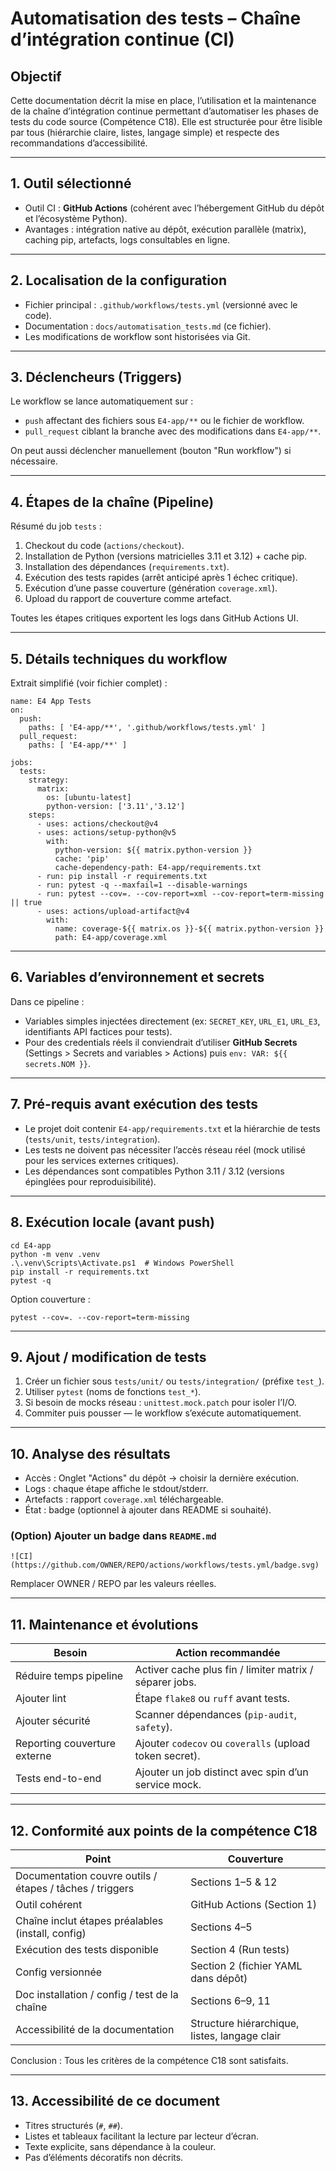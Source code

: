 # Automatisation des tests – Chaîne d’intégration continue (CI)

## Objectif
Cette documentation décrit la mise en place, l’utilisation et la maintenance de la chaîne d’intégration continue permettant d’automatiser les phases de tests du code source (Compétence C18). Elle est structurée pour être lisible par tous (hiérarchie claire, listes, langage simple) et respecte des recommandations d’accessibilité.

---
## 1. Outil sélectionné
- Outil CI : **GitHub Actions** (cohérent avec l’hébergement GitHub du dépôt et l’écosystème Python).
- Avantages : intégration native au dépôt, exécution parallèle (matrix), caching pip, artefacts, logs consultables en ligne.

---
## 2. Localisation de la configuration
- Fichier principal : `.github/workflows/tests.yml` (versionné avec le code).
- Documentation : `docs/automatisation_tests.md` (ce fichier).
- Les modifications de workflow sont historisées via Git.

---
## 3. Déclencheurs (Triggers)
Le workflow se lance automatiquement sur :
- `push` affectant des fichiers sous `E4-app/**` ou le fichier de workflow.
- `pull_request` ciblant la branche avec des modifications dans `E4-app/**`.

On peut aussi déclencher manuellement (bouton "Run workflow") si nécessaire.

---
## 4. Étapes de la chaîne (Pipeline)
Résumé du job `tests` :
1. Checkout du code (`actions/checkout`).
2. Installation de Python (versions matricielles 3.11 et 3.12) + cache pip.
3. Installation des dépendances (`requirements.txt`).
4. Exécution des tests rapides (arrêt anticipé après 1 échec critique).
5. Exécution d’une passe couverture (génération `coverage.xml`).
6. Upload du rapport de couverture comme artefact.

Toutes les étapes critiques exportent les logs dans GitHub Actions UI.

---
## 5. Détails techniques du workflow
Extrait simplifié (voir fichier complet) :
```
name: E4 App Tests
on:
  push:
    paths: [ 'E4-app/**', '.github/workflows/tests.yml' ]
  pull_request:
    paths: [ 'E4-app/**' ]

jobs:
  tests:
    strategy:
      matrix:
        os: [ubuntu-latest]
        python-version: ['3.11','3.12']
    steps:
      - uses: actions/checkout@v4
      - uses: actions/setup-python@v5
        with:
          python-version: ${{ matrix.python-version }}
          cache: 'pip'
          cache-dependency-path: E4-app/requirements.txt
      - run: pip install -r requirements.txt
      - run: pytest -q --maxfail=1 --disable-warnings
      - run: pytest --cov=. --cov-report=xml --cov-report=term-missing || true
      - uses: actions/upload-artifact@v4
        with:
          name: coverage-${{ matrix.os }}-${{ matrix.python-version }}
          path: E4-app/coverage.xml
```

---
## 6. Variables d’environnement et secrets
Dans ce pipeline :
- Variables simples injectées directement (ex: `SECRET_KEY`, `URL_E1`, `URL_E3`, identifiants API factices pour tests).
- Pour des credentials réels il conviendrait d’utiliser **GitHub Secrets** (Settings > Secrets and variables > Actions) puis `env: VAR: ${{ secrets.NOM }}`.

---
## 7. Pré-requis avant exécution des tests
- Le projet doit contenir `E4-app/requirements.txt` et la hiérarchie de tests (`tests/unit`, `tests/integration`).
- Les tests ne doivent pas nécessiter l’accès réseau réel (mock utilisé pour les services externes critiques).
- Les dépendances sont compatibles Python 3.11 / 3.12 (versions épinglées pour reproduisibilité).

---
## 8. Exécution locale (avant push)
```
cd E4-app
python -m venv .venv
.\.venv\Scripts\Activate.ps1  # Windows PowerShell
pip install -r requirements.txt
pytest -q
```
Option couverture :
```
pytest --cov=. --cov-report=term-missing
```

---
## 9. Ajout / modification de tests
1. Créer un fichier sous `tests/unit/` ou `tests/integration/` (préfixe `test_`).
2. Utiliser `pytest` (noms de fonctions `test_*`).
3. Si besoin de mocks réseau : `unittest.mock.patch` pour isoler l’I/O.
4. Commiter puis pousser — le workflow s’exécute automatiquement.

---
## 10. Analyse des résultats
- Accès : Onglet "Actions" du dépôt → choisir la dernière exécution.
- Logs : chaque étape affiche le stdout/stderr.
- Artefacts : rapport `coverage.xml` téléchargeable.
- État : badge (optionnel à ajouter dans README si souhaité).

### (Option) Ajouter un badge dans `README.md`
```
![CI](https://github.com/OWNER/REPO/actions/workflows/tests.yml/badge.svg)
```
Remplacer OWNER / REPO par les valeurs réelles.

---
## 11. Maintenance et évolutions
| Besoin | Action recommandée |
|--------|--------------------|
| Réduire temps pipeline | Activer cache plus fin / limiter matrix / séparer jobs. |
| Ajouter lint | Étape `flake8` ou `ruff` avant tests. |
| Ajouter sécurité | Scanner dépendances (`pip-audit`, `safety`). |
| Reporting couverture externe | Ajouter `codecov` ou `coveralls` (upload token secret). |
| Tests end-to-end | Ajouter un job distinct avec spin d’un service mock. |

---
## 12. Conformité aux points de la compétence C18
| Point | Couverture |
|-------|------------|
| Documentation couvre outils / étapes / tâches / triggers | Sections 1–5 & 12 |
| Outil cohérent | GitHub Actions (Section 1) |
| Chaîne inclut étapes préalables (install, config) | Sections 4–5 |
| Exécution des tests disponible | Section 4 (Run tests) |
| Config versionnée | Section 2 (fichier YAML dans dépôt) |
| Doc installation / config / test de la chaîne | Sections 6–9, 11 |
| Accessibilité de la documentation | Structure hiérarchique, listes, langage clair |

Conclusion : Tous les critères de la compétence C18 sont satisfaits.

---
## 13. Accessibilité de ce document
- Titres structurés (`#`, `##`).
- Listes et tableaux facilitant la lecture par lecteur d’écran.
- Texte explicite, sans dépendance à la couleur.
- Pas d’éléments décoratifs non décrits.
